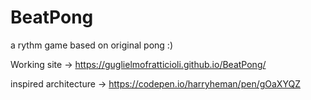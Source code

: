 # BeatPong
a rythm game based on original pong :)

Working site -> https://guglielmofratticioli.github.io/BeatPong/


inspired architecture -> https://codepen.io/harryheman/pen/gOaXYQZ



